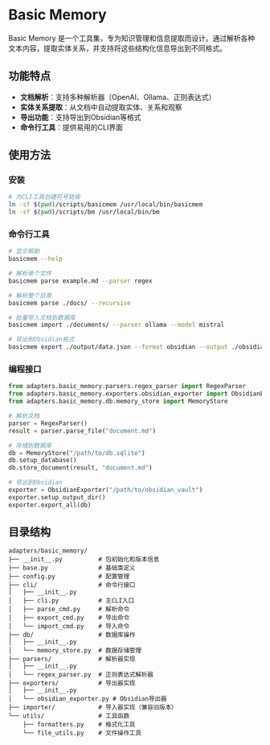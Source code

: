 # Basic Memory

Basic Memory 是一个工具集，专为知识管理和信息提取而设计。通过解析各种文本内容，提取实体关系，并支持将这些结构化信息导出到不同格式。

## 功能特点

- **文档解析**：支持多种解析器（OpenAI、Ollama、正则表达式）
- **实体关系提取**：从文档中自动提取实体、关系和观察
- **导出功能**：支持导出到Obsidian等格式
- **命令行工具**：提供易用的CLI界面

## 使用方法

### 安装

```bash
# 为CLI工具创建符号链接
ln -sf $(pwd)/scripts/basicmem /usr/local/bin/basicmem
ln -sf $(pwd)/scripts/bm /usr/local/bin/bm
```

### 命令行工具

```bash
# 显示帮助
basicmem --help

# 解析单个文件
basicmem parse example.md --parser regex

# 解析整个目录
basicmem parse ./docs/ --recursive

# 批量导入文档到数据库
basicmem import ./documents/ --parser ollama --model mistral

# 导出到Obsidian格式
basicmem export ./output/data.json --format obsidian --output ./obsidian_vault
```

### 编程接口

```python
from adapters.basic_memory.parsers.regex_parser import RegexParser
from adapters.basic_memory.exporters.obsidian_exporter import ObsidianExporter
from adapters.basic_memory.db.memory_store import MemoryStore

# 解析文档
parser = RegexParser()
result = parser.parse_file("document.md")

# 存储到数据库
db = MemoryStore("/path/to/db.sqlite")
db.setup_database()
db.store_document(result, "document.md")

# 导出到Obsidian
exporter = ObsidianExporter("/path/to/obsidian_vault")
exporter.setup_output_dir()
exporter.export_all(db)
```

## 目录结构

```
adapters/basic_memory/
├── __init__.py          # 包初始化和版本信息
├── base.py              # 基础类定义
├── config.py            # 配置管理
├── cli/                 # 命令行接口
│   ├── __init__.py
│   ├── cli.py           # 主CLI入口
│   ├── parse_cmd.py     # 解析命令
│   ├── export_cmd.py    # 导出命令
│   └── import_cmd.py    # 导入命令
├── db/                  # 数据库操作
│   ├── __init__.py
│   └── memory_store.py  # 数据存储管理
├── parsers/             # 解析器实现
│   ├── __init__.py
│   └── regex_parser.py  # 正则表达式解析器
├── exporters/           # 导出器实现
│   ├── __init__.py
│   └── obsidian_exporter.py # Obsidian导出器
├── importer/            # 导入器实现（兼容旧版本）
└── utils/               # 工具函数
    ├── formatters.py    # 格式化工具
    └── file_utils.py    # 文件操作工具
```
